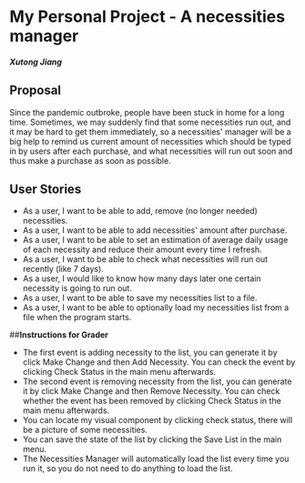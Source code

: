 # My Personal Project - A necessities manager
#### *Xutong Jiang*

## **Proposal**

Since the pandemic outbroke, people have been stuck in home for a long time. Sometimes, we may suddenly find that some 
necessities run out, and it may be hard to get them immediately, so a necessities' manager will be a big help to 
remind us current amount of necessities which should be typed in by users after each purchase, and what necessities will 
run out soon and thus make a purchase as soon as possible.

## **User Stories**

- As a user, I want to be able to add, remove (no longer needed) necessities.
- As a user, I want to be able to add necessities' amount after purchase.
- As a user, I want to be able to set an estimation of average daily usage of each necessity and reduce their amount 
every time I refresh.
- As a user, I want to be able to check what necessities will run out recently (like 7 days).
- As a user, I would like to know how many days later one certain necessity is going to run out.
- As a user, I want to be able to save my necessities list to a file.
- As a user, I want to be able to optionally load my necessities list from a file when the program starts.

##**Instructions for Grader**
- The first event is adding necessity to the list, you can generate it by click Make Change and then Add Necessity.
You can check the event by clicking Check Status in the main menu afterwards.
- The second event is removing necessity from the list, you can generate it by click Make Change and then 
Remove Necessity. You can check whether the event has been removed by clicking Check Status in the main menu afterwards.
- You can locate my visual component by clicking check status, there will be a picture of some necessities.
- You can save the state of the list by clicking the Save List in the main menu.
- The Necessities Manager will automatically load the list every time you run it, so you do not need to do anything to 
load the list.